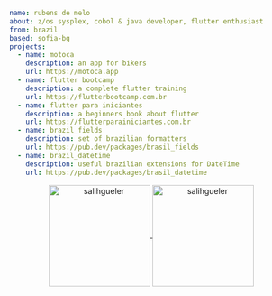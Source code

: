 ```yaml
name: rubens de melo
about: z/os sysplex, cobol & java developer, flutter enthusiast
from: brazil
based: sofia-bg
projects:
  - name: motoca
    description: an app for bikers
    url: https://motoca.app
  - name: flutter bootcamp
    description: a complete flutter training
    url: https://flutterbootcamp.com.br
  - name: flutter para iniciantes
    description: a beginners book about flutter
    url: https://flutterparainiciantes.com.br
  - name: brazil_fields
    description: set of brazilian formatters
    url: https://pub.dev/packages/brasil_fields
  - name: brazil_datetime
    description: useful brazilian extensions for DateTime
    url: https://pub.dev/packages/brasil_datetime
```

<p align="center">
<a href="https://github.com/rubensdemelo">
  <img height="180em" align="center" src="https://github-readme-stats.vercel.app/api?username=rubensdemelo&show_icons=true&locale=en&theme=algolia&include_all_commits=true&count_private=true" alt="salihgueler"/>
  <img height="180em" align="center" src="https://github-readme-stats.vercel.app/api/top-langs?username=rubensdemelo&show_icons=true&locale=en&layout=compact&langs_count=8&theme=algolia" alt="salihgueler"/>
</a>
</p>
